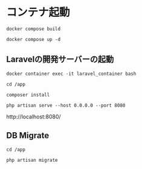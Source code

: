 
# コンテナ起動

````
docker compose build
````

````
docker compose up -d
````

## Laravelの開発サーバーの起動

````
docker container exec -it laravel_container bash
````

````
cd /app
````

````
composer install
````

````
php artisan serve --host 0.0.0.0 --port 8080
````

http://localhost:8080/

## DB Migrate
````
cd /app
````

````
php artisan migrate
````
